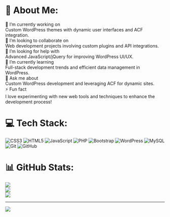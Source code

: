 # 💫 About Me:
🔭 I’m currently working on<br>      Custom WordPress themes with dynamic user interfaces and ACF integration.<br>👯 I’m looking to collaborate on<br>      Web development projects involving custom plugins and API integrations.<br>🤝 I’m looking for help with<br>      Advanced JavaScript/jQuery for improving WordPress UI/UX.<br>🌱 I’m currently learning<br>      Full-stack development trends and efficient data management in WordPress.<br>💬 Ask me about<br>      Custom WordPress development and leveraging ACF for dynamic sites.<br>⚡ Fun fact<br>      I love experimenting with new web tools and techniques to enhance the development process!


# 💻 Tech Stack:
![CSS3](https://img.shields.io/badge/css3-%231572B6.svg?style=for-the-badge&logo=css3&logoColor=white) ![HTML5](https://img.shields.io/badge/html5-%23E34F26.svg?style=for-the-badge&logo=html5&logoColor=white) ![JavaScript](https://img.shields.io/badge/javascript-%23323330.svg?style=for-the-badge&logo=javascript&logoColor=%23F7DF1E) ![PHP](https://img.shields.io/badge/php-%23777BB4.svg?style=for-the-badge&logo=php&logoColor=white) ![Bootstrap](https://img.shields.io/badge/bootstrap-%238511FA.svg?style=for-the-badge&logo=bootstrap&logoColor=white) ![WordPress](https://img.shields.io/badge/WordPress-%23117AC9.svg?style=for-the-badge&logo=WordPress&logoColor=white) ![MySQL](https://img.shields.io/badge/mysql-4479A1.svg?style=for-the-badge&logo=mysql&logoColor=white) ![Git](https://img.shields.io/badge/git-%23F05033.svg?style=for-the-badge&logo=git&logoColor=white) ![GitHub](https://img.shields.io/badge/github-%23121011.svg?style=for-the-badge&logo=github&logoColor=white)
# 📊 GitHub Stats:
![](https://github-readme-stats.vercel.app/api?username=qaiserHameed&theme=dark&hide_border=false&include_all_commits=false&count_private=false)<br/>
![](https://github-readme-streak-stats.herokuapp.com/?user=qaiserHameed&theme=dark&hide_border=false)<br/>
![](https://github-readme-stats.vercel.app/api/top-langs/?username=qaiserHameed&theme=dark&hide_border=false&include_all_commits=false&count_private=false&layout=compact)

---
[![](https://visitcount.itsvg.in/api?id=qaiserHameed&icon=0&color=0)](https://visitcount.itsvg.in)

<!-- Proudly created with GPRM ( https://gprm.itsvg.in ) -->